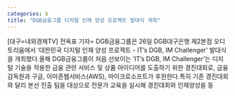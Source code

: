 ```yaml
---
categories: b
title: "DGB금융그룹 디지털 인재 양성 프로젝트 발대식 개최"
---
```

[대구=내외경제TV] 전옥표 기자= DGB금융그룹은 26일 DGB대구은행 제2본점 오디토리움에서 ‘대한민국 디지털 인재 양성 프로젝트 - IT’s DGB, IM Challenger’ 발대식을 개최했다.올해 DGB금융그룹이 처음 선보이는 ‘IT’s DGB, IM Challenger’는 디지털 기술을 적용한 금융 관련 서비스 및 상품 아이디어를 도출하기 위한 경진대회로, 금융감독원과 구글, 아마존웹서비스(AWS), 마이크로소프트가 후원한다.특히 기존 경진대회와 달리 본선 진출 팀을 대상으로 전문가 교육을 실시해 경진대회와 인재양성을 동